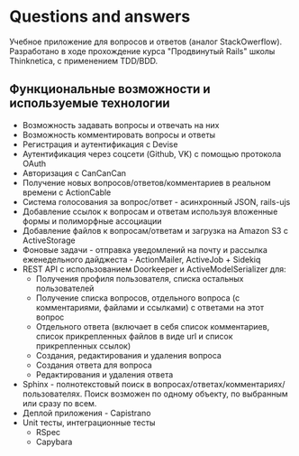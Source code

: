 # Questions and answers
Учебное приложение для вопросов и ответов (аналог StackOwerflow).
Разработано в ходе прохождение курса "Продвинутый Rails" школы Thinknetica, с применением TDD/BDD.

## Функциональные возможности и используемые технологии
- Возможность задавать вопросы и отвечать на них
- Возможность комментировать вопросы и ответы
- Регистрация и аутентификация с Devise
- Аутентификация через соцсети (Github, VK) с помощью протокола OAuth
- Авторизация с CanCanCan
- Получение новых вопросов/ответов/комментариев в реальном времени с ActionCable
- Система голосования за вопрос/ответ - асинхронный JSON, rails-ujs
- Добавление ссылок к вопросам и ответам используя вложенные формы и полиморфные ассоциации
- Добавление файлов к вопросам/ответам и загрузка на Amazon S3 с ActiveStorage
- Фоновые задачи - отправка уведомлений на почту и рассылка еженедельного дайджеста - ActionMailer, ActiveJob + Sidekiq
- REST API с использованием Doorkeeper и ActiveModelSerializer для:
	- Получения профиля пользователя, списка остальных пользователей
	- Получение списка вопросов, отдельного вопроса (с комментариями, файлами и ссылками) с ответами на этот вопрос
	- Отдельного ответа (включает в себя список комментариев, список прикрепленных файлов в виде url и список прикрепленных ссылок)
	- Создания, редактирования и удаления вопроса
	- Создания ответа для вопроса
	- Редактирования и удаления ответа
- Sphinx - полнотекстовый поиск в вопросах/ответах/комментариях/пользователях. Поиск возможен по одному объекту, по выбранным или сразу по всем.
- Деплой приложения - Capistrano
- Unit тесты, интеграционные тесты
	- RSpec
	- Capybara

